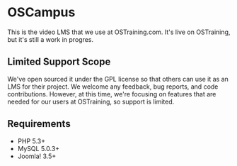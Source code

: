 OSCampus
=========

This is the video LMS that we use at OSTraining.com. It's live on OSTraining, but it's still a work in progres.


## Limited Support Scope
We've open sourced it under the GPL license so that others can use it as an LMS for their project. We welcome any feedback, bug reports, and code contributions. However, at this time, we're focusing on features that are needed for our users at OSTraining, so support is limited.

## Requirements

* PHP 5.3+
* MySQL 5.0.3+
* Joomla! 3.5+
